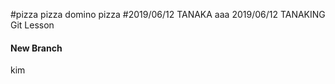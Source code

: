 
#pizza pizza domino pizza
#2019/06/12 TANAKA
aaa
2019/06/12 TANAKING Git Lesson
#### New Branch 
kim
